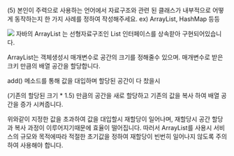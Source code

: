 (5) 본인이 주력으로 사용하는 언어에서 자료구조와 관련 된 클래스가 내부적으로 어떻게 동작하는지 한 가지 사례를 정하여 작성해주세요. ex) ArrayList, HashMap 등등   
   
<img src = "https://t1.daumcdn.net/cfile/tistory/99EBB44C5B3A39FC0A">
자바의 ArrayList 는 선형자료구조인 List 인터페이스를 상속핟아 구현되어있습니다.

ArrayList는 객체생성시 매개변수로 공간의 크기를 정해줄수 있으며.
매개변수로 받은 크키 만큼의 배열 공간을 할당합니다.

add() 메소드를 통해 값을 대입하며 할당된 공간이 다 찼을시 

(기존의 할당된 크기 * 1.5)  만큼의 공간을 새로 할당하고 기존의 값을 복사 하여 배열 공간을 증가 시켜줍니다.

위와같이 지정한 값을 초과하여 값을 대입할시 재할당이 일어나며, 재할당시 공간 할당과 복사 과정이 이루어지기때문에 효율이 떨어집니다. 따러서 ArrayList를 사용시 서비스의 규모와 목적에따라 적절한 초기값을 정하여 재할당이 빈번히 일어나지 않도록 주의하여 사용해야 합니다.
